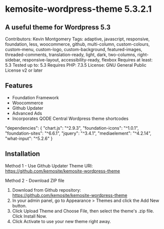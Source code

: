 # kemosite-wordpress-theme 5.3.2.1
## A useful theme for Wordpress 5.3

Contributors: Kevin Montgomery
Tags: adaptive, javascript, responsive, foundation, less, woocommerce, github, multi-column, custom-colours, custom-menu, custom-logo, custom-background, featured-images, threaded-comments, translation-ready, light, dark, two-columns, right-sidebar, responsive-layout, accessibility-ready, flexbox
Requires at least: 5.3
Tested up to: 5.3
Requires PHP: 7.3.5
License: GNU General Public License v2 or later

## Features
 - Foundation Framework
 - Woocommerce
 - Github Updater
 - Advanced Ads
 - Incorporates QODE Central Wordpress theme shortcodes

"dependencies": {
    "chart.js": "^2.9.3",
    "foundation-icons": "^1.0.1",
    "foundation-sites": "^6.6.1",
    "jquery": "^3.4.1",
    "mediaelement": "^4.2.14",
    "what-input": "^5.2.6"
}

## Installation
Method 1 - Use Github Updater
Theme URI: https://github.com/kemosite/kemosite-wordpress-theme

Method 2 - Download ZIP file
1. Download from Github repository: https://github.com/kemosite/kemosite-wordpress-theme
2. In your admin panel, go to Appearance > Themes and click the Add New button.
3. Click Upload Theme and Choose File, then select the theme's .zip file. Click Install Now.
4. Click Activate to use your new theme right away.
